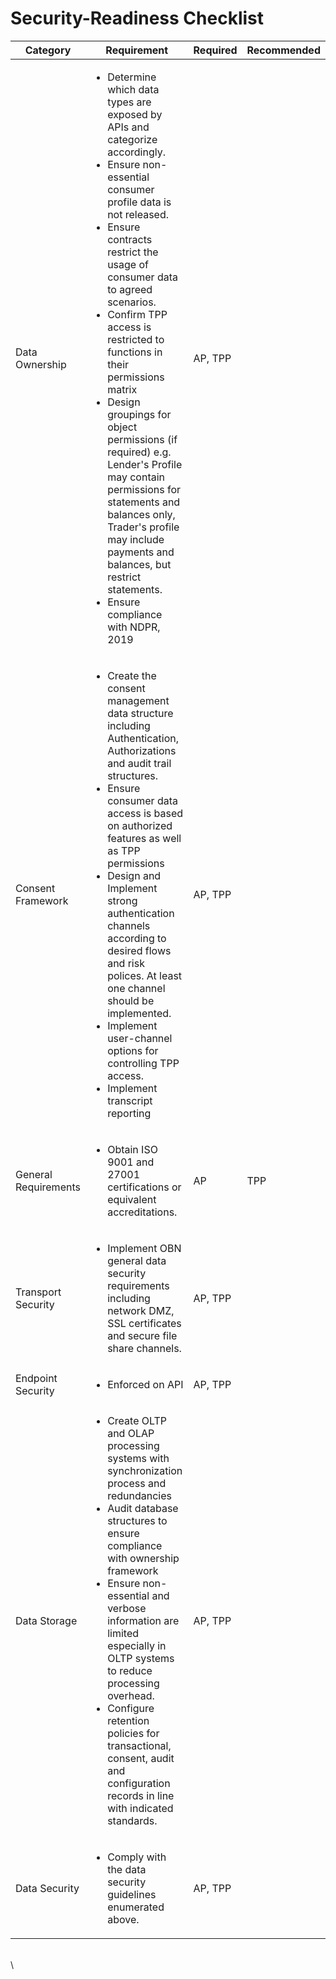 # Security-Readiness Checklist

| Category             | Requirement                                                                                                                                                                                                                                                                                                                                                                                                                                                                                                                                                                                               | Required | Recommended |
| -------------------- | --------------------------------------------------------------------------------------------------------------------------------------------------------------------------------------------------------------------------------------------------------------------------------------------------------------------------------------------------------------------------------------------------------------------------------------------------------------------------------------------------------------------------------------------------------------------------------------------------------- | -------- | ----------- |
| Data Ownership       | <ul><li>Determine which data types are exposed by APIs and categorize accordingly.</li><li>Ensure non-essential consumer profile data is not released.</li><li>Ensure contracts restrict the usage of consumer data to agreed scenarios.</li><li>Confirm TPP access is restricted to functions in their permissions matrix</li><li>Design groupings for object permissions (if required) e.g. Lender's Profile may contain permissions for statements and balances only, Trader's profile may include payments and balances, but restrict statements.</li><li>Ensure compliance with NDPR, 2019</li></ul> | AP, TPP  | <p><br></p> |
| Consent Framework    | <ul><li>Create the consent management data structure including Authentication, Authorizations and audit trail structures.</li><li>Ensure consumer data access is based on authorized features as well as TPP permissions</li><li>Design and Implement strong authentication channels according to desired flows and risk polices. At least one channel should be implemented.</li><li>Implement user-channel options for controlling TPP access.</li><li>Implement transcript reporting</li></ul>                                                                                                         | AP, TPP  | <p><br></p> |
| General Requirements | <ul><li>Obtain ISO 9001 and 27001 certifications or equivalent accreditations.</li></ul>                                                                                                                                                                                                                                                                                                                                                                                                                                                                                                                  | AP       | TPP         |
| Transport Security   | <ul><li>Implement OBN general data security requirements including network DMZ, SSL certificates and secure file share channels.</li></ul>                                                                                                                                                                                                                                                                                                                                                                                                                                                                | AP, TPP  | <p><br></p> |
| Endpoint Security    | <ul><li>Enforced on API</li></ul>                                                                                                                                                                                                                                                                                                                                                                                                                                                                                                                                                                         | AP, TPP  | <p><br></p> |
| Data Storage         | <ul><li>Create OLTP and OLAP processing systems with synchronization process and redundancies</li><li>Audit database structures to ensure compliance with ownership framework</li><li>Ensure non-essential and verbose information are limited especially in OLTP systems to reduce processing overhead.</li><li>Configure retention policies for transactional, consent, audit and configuration records in line with indicated standards.</li></ul>                                                                                                                                                     | AP, TPP  | <p><br></p> |
| Data Security        | <ul><li>Comply with the data security guidelines enumerated above.</li></ul>                                                                                                                                                                                                                                                                                                                                                                                                                                                                                                                              | AP, TPP  | <p><br></p> |

\
\
